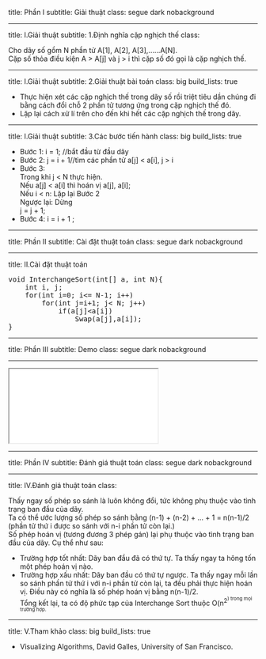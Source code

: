 title: Phần I
subtitle: Giải thuật
class: segue dark nobackground

---

title: I.Giải thuật
subtitle: 1.Định nghĩa cặp nghịch thế
class: 

Cho dãy số gồm N phần tử A[1], A[2], A[3],......A[N].<br>Cặp số thỏa điều kiện A > A[j] và j > i thì cặp số đó gọi là cặp nghịch thế.

---

title: I.Giải thuật
subtitle: 2.Giải thuật bài toán
class: big
build_lists: true

- Thực hiện xét các cặp nghịch thế trong dãy số rồi triệt tiêu dần chúng đi bằng cách đổi chỗ 2 phần tử tương ứng trong cặp nghịch thế đó.
- Lặp lại cách xử lí trên cho đến khi hết các cặp nghịch thế trong dãy.

---

title: I.Giải thuật
subtitle: 3.Các bước tiến hành
class: big
build_lists: true

- Bước 1: i = 1; //bắt đầu từ đầu dãy
- Bước 2: j = i + 1//tìm các phần tử a[j] < a[i], j > i
- Bước 3: <br>Trong khi j < N thực hiện.<br>
Nếu a[j] < a[i] thì hoán vị a[j], a[i];<br> Nếu i < n: Lặp lại Bước 2<br> Ngược lại: Dừng<br>
j = j + 1;
- Bước 4: i = i + 1 ;

---

title: Phần II
subtitle: Cài đặt thuật toán
class: segue dark nobackground

---

title: II.Cài đặt thuật toán

<pre class="prettyprint" data-lang="c">
void InterchangeSort(int[] a, int N){
	int i, j;
	for(int i=0; i&lt;= N-1; i++)
		for(int j=i+1; j&lt; N; j++)
			if(a[j]&lt;a[i])
				Swap(a[j],a[i]);
}
</pre>

---

title: Phần III
subtitle: Demo
class: segue dark nobackground

---

<iframe src="/demo/ComparisonSort.html"></iframe>

---

title: Phần IV
subtitle: Đánh giá thuật toán
class: segue dark nobackground

---

title: IV.Đánh giá thuật toán
class: 

Thấy ngay số phép so sánh là luôn không đổi, tức không phụ thuộc vào tình trạng ban đầu của dãy.<br> Ta có thể ước lượng số phép so sánh bằng
(n-1) + (n-2) + … + 1 = n(n-1)/2 <br>
(phần tử thứ i được so sánh với n-i phần tử còn lại.)<br>
Số phép hoán vị (tương đương 3 phép gán) lại phụ thuộc vào tình trạng ban đầu của dãy. Cụ thể như sau:<br>
* Trường hợp tốt nhất: Dãy ban đầu đã có thứ tự. Ta thấy ngay ta hông tốn một phép hoán vị nào.<br>
* Trường hợp xấu nhất: Dãy ban đầu có thứ tự ngược. Ta thấy ngay mỗi lần so sánh phần tử thứ i với n-i phần tử còn lại, ta đều phải thực hiện hoán vị. Điều này có nghĩa là số phép hoán vị bằng n(n-1)/2.<br>
Tổng kết lại, ta có độ phức tạp của Interchange Sort thuộc O(n<sup>2<sup>) trong mọi trường hợp.<br>

---

title: V.Tham khảo
class: big
build_lists: true

- Visualizing Algorithms, David Galles, University of San Francisco.

